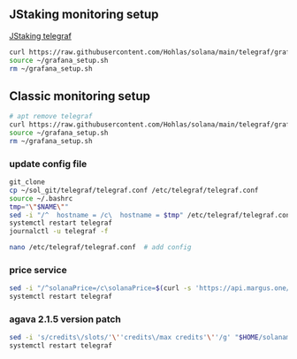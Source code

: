 ## JStaking monitoring setup
[JStaking telegraf](https://github.com/mfactory-lab/sv-manager/blob/main/docs/advanced.md#how-to-install-monitoring-manually)
```bash
curl https://raw.githubusercontent.com/Hohlas/solana/main/telegraf/grafana_JStaking_setup.sh > ~/grafana_setup.sh; chmod +x ~/grafana_setup.sh
source ~/grafana_setup.sh
rm ~/grafana_setup.sh
```


## Classic monitoring setup
```bash
# apt remove telegraf
curl https://raw.githubusercontent.com/Hohlas/solana/main/telegraf/grafana_setup.sh > ~/grafana_setup.sh; chmod +x ~/grafana_setup.sh
source ~/grafana_setup.sh
rm ~/grafana_setup.sh
```


### update config file
```bash
git_clone
cp ~/sol_git/telegraf/telegraf.conf /etc/telegraf/telegraf.conf
source ~/.bashrc
tmp="\"$NAME\""
sed -i "/^  hostname = /c\  hostname = $tmp" /etc/telegraf/telegraf.conf
systemctl restart telegraf
journalctl -u telegraf -f
```
```bash
nano /etc/telegraf/telegraf.conf  # add config
```
### price service
```bash
sed -i "/^solanaPrice=/c\solanaPrice=$(curl -s 'https://api.margus.one/solana/price/'| jq -r .price)" /root/solanamonitoring/monitor.sh
systemctl restart telegraf
```
### agava 2.1.5 version patch
```bash
sed -i 's/credits\/slots/'\''credits\/max credits'\''/g' "$HOME/solanamonitoring/monitor.sh"
systemctl restart telegraf
```
